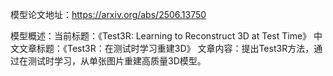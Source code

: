 模型论文地址：https://arxiv.org/abs/2506.13750

模型概述：当前标题：《Test3R: Learning to Reconstruct 3D at Test Time》
中文文章标题：《Test3R：在测试时学习重建3D》
文章内容：提出Test3R方法，通过在测试时学习，从单张图片重建高质量3D模型。
